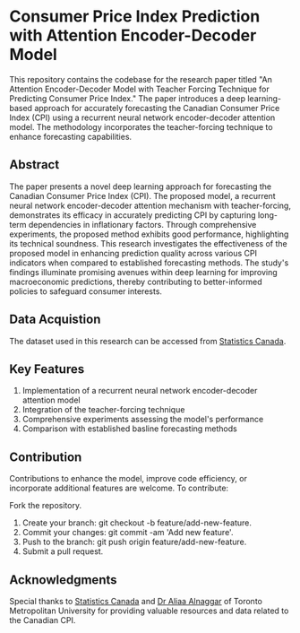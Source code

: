 # Consumer Price Index Prediction with Attention Encoder-Decoder Model

This repository contains the codebase for the research paper titled "An Attention Encoder-Decoder Model with Teacher Forcing Technique for Predicting Consumer Price Index." 
The paper introduces a deep learning-based approach for accurately forecasting the Canadian Consumer Price Index (CPI) using a recurrent neural network encoder-decoder attention model. 
The methodology incorporates the teacher-forcing technique to enhance forecasting capabilities.

## Abstract
The paper presents a novel deep learning approach for forecasting the Canadian Consumer Price Index (CPI). 
The proposed model, a recurrent neural network encoder-decoder attention mechanism with teacher-forcing, demonstrates its efficacy in accurately predicting CPI by capturing long-term dependencies in inflationary factors. 
Through comprehensive experiments, the proposed method exhibits good performance, highlighting its technical soundness. 
This research investigates the effectiveness of the proposed model in enhancing prediction quality across various CPI indicators when compared to established forecasting methods. 
The study's findings illuminate promising avenues within deep learning for improving macroeconomic predictions, thereby contributing to better-informed policies to safeguard consumer interests.

## Data Acquistion
The dataset used in this research can be accessed from [Statistics Canada](https://www150.statcan.gc.ca/t1/tbl1/en/tv.action?pid=1810000401).

## Key Features
1. Implementation of a recurrent neural network encoder-decoder attention model
2. Integration of the teacher-forcing technique
3. Comprehensive experiments assessing the model's performance
4. Comparison with established basline forecasting methods

## Contribution
Contributions to enhance the model, improve code efficiency, or incorporate additional features are welcome. To contribute:

Fork the repository.
1. Create your branch: git checkout -b feature/add-new-feature.
2. Commit your changes: git commit -am 'Add new feature'.
3. Push to the branch: git push origin feature/add-new-feature.
4. Submit a pull request.

## Acknowledgments
Special thanks to [Statistics Canada](https://www23.statcan.gc.ca/imdb/p2SV.pl?Function=getSurvey&SDDS=2301#a2) and [Dr Aliaa Alnaggar](https://www.torontomu.ca/mechanical-industrial/people/faculty/aliaa-alnaggar/) of Toronto Metropolitan University for providing valuable resources and data related to the Canadian CPI.
